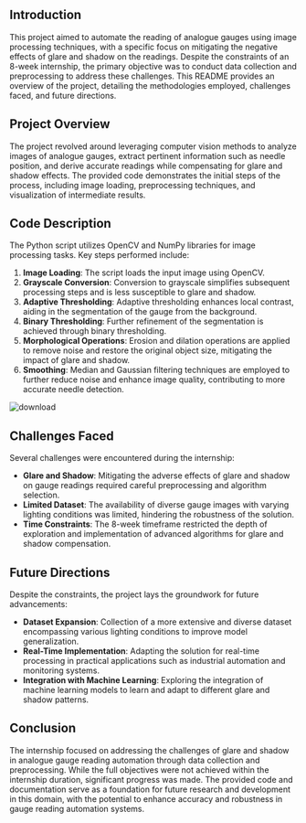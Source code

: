 ## Introduction

This project aimed to automate the reading of analogue gauges using image processing techniques, with a specific focus on mitigating the negative effects of glare and shadow on the readings. Despite the constraints of an 8-week internship, the primary objective was to conduct data collection and preprocessing to address these challenges. This README provides an overview of the project, detailing the methodologies employed, challenges faced, and future directions.

## Project Overview

The project revolved around leveraging computer vision methods to analyze images of analogue gauges, extract pertinent information such as needle position, and derive accurate readings while compensating for glare and shadow effects. The provided code demonstrates the initial steps of the process, including image loading, preprocessing techniques, and visualization of intermediate results.

## Code Description

The Python script utilizes OpenCV and NumPy libraries for image processing tasks. Key steps performed include:

1.  **Image Loading**: The script loads the input image using OpenCV.
2.  **Grayscale Conversion**: Conversion to grayscale simplifies subsequent processing steps and is less susceptible to glare and shadow.
3.  **Adaptive Thresholding**: Adaptive thresholding enhances local contrast, aiding in the segmentation of the gauge from the background.
4.  **Binary Thresholding**: Further refinement of the segmentation is achieved through binary thresholding.
5.  **Morphological Operations**: Erosion and dilation operations are applied to remove noise and restore the original object size, mitigating the impact of glare and shadow.
6.  **Smoothing**: Median and Gaussian filtering techniques are employed to further reduce noise and enhance image quality, contributing to more accurate needle detection.

![download](https://github.com/laibashakil/Analogue-Gauge-Reading-Automation/assets/96187426/89810ae2-bfa5-4d3f-ae5f-fbbbad7655e4)

## Challenges Faced

Several challenges were encountered during the internship:

-   **Glare and Shadow**: Mitigating the adverse effects of glare and shadow on gauge readings required careful preprocessing and algorithm selection.
-   **Limited Dataset**: The availability of diverse gauge images with varying lighting conditions was limited, hindering the robustness of the solution.
-   **Time Constraints**: The 8-week timeframe restricted the depth of exploration and implementation of advanced algorithms for glare and shadow compensation.

## Future Directions

Despite the constraints, the project lays the groundwork for future advancements:

-   **Dataset Expansion**: Collection of a more extensive and diverse dataset encompassing various lighting conditions to improve model generalization.
-   **Real-Time Implementation**: Adapting the solution for real-time processing in practical applications such as industrial automation and monitoring systems.
-   **Integration with Machine Learning**: Exploring the integration of machine learning models to learn and adapt to different glare and shadow patterns.

## Conclusion

The internship focused on addressing the challenges of glare and shadow in analogue gauge reading automation through data collection and preprocessing. While the full objectives were not achieved within the internship duration, significant progress was made. The provided code and documentation serve as a foundation for future research and development in this domain, with the potential to enhance accuracy and robustness in gauge reading automation systems.
